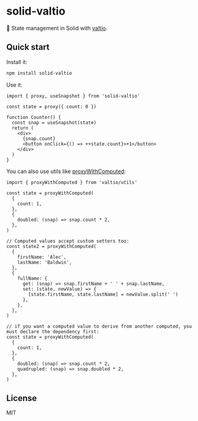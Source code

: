 # solid-valtio

💊 State management in Solid with [valtio](https://github.com/pmndrs/valtio).

## Quick start

Install it:

```bash
npm install solid-valtio
```

Use it:

```tsx
import { proxy, useSnapshot } from 'solid-valtio'

const state = proxy({ count: 0 })

function Counter() {
  const snap = useSnapshot(state)
  return (
    <div>
      {snap.count}
      <button onClick={() => ++state.count}>+1</button>
    </div>
  )
}
```

You can also use utils like [proxyWithComputed](https://github.com/pmndrs/valtio#proxywithcomputed-util):

```tsx
import { proxyWithComputed } from 'valtio/utils'

const state = proxyWithComputed(
  {
    count: 1,
  },
  {
    doubled: (snap) => snap.count * 2,
  },
)

// Computed values accept custom setters too:
const state2 = proxyWithComputed(
  {
    firstName: 'Alec',
    lastName: 'Baldwin',
  },
  {
    fullName: {
      get: (snap) => snap.firstName + ' ' + snap.lastName,
      set: (state, newValue) => {
        [state.firstName, state.lastName] = newValue.split(' ')
      },
    },
  },
)

// if you want a computed value to derive from another computed, you must declare the dependency first:
const state = proxyWithComputed(
  {
    count: 1,
  },
  {
    doubled: (snap) => snap.count * 2,
    quadrupled: (snap) => snap.doubled * 2,
  },
)
```

## License

MIT
